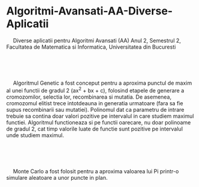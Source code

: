 # Algoritmi-Avansati-AA-Diverse-Aplicatii
&emsp; Diverse aplicatii pentru Algoritmi Avansati (AA) Anul 2, Semestrul 2, Facultatea de Matematica si Informatica, Universitatea din Bucuresti <br/>

<br/>
<br/>
<br/>

&emsp; Algoritmul Genetic a fost conceput pentru a aproxima punctul de maxim al unei functii de gradul 2 (ax<sup>2</sup> + bx + c), folosind etapele de generare a cromozomilor, selectia lor, recombinarea si mutatia. De asemenea, cromozomul elitist trece intotdeauna in generatia urmatoare (fara sa fie supus recombinarii sau mutatiei). Polinomul dat ca parametru de intrare trebuie sa contina doar valori pozitive pe intervalul in care studiem maximul functiei. Algoritmul functioneaza si pe functii oarecare, nu doar polinoame de gradul 2, cat timp valorile luate de functie sunt pozitive pe intervalul unde studiem maximul. <br/>

<br/>
<br/>
<br/>

&emsp; Monte Carlo a fost folosit pentru a aproxima valoarea lui Pi printr-o simulare aleatoare a unor puncte in plan. <br/>

<br/>
<br/>
<br/>



